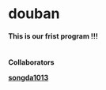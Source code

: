 # douban
<h4>This is our frist program !!!<h4>
<br/>
Collaborators

[songda1013](https://github.com/songda1013/)


